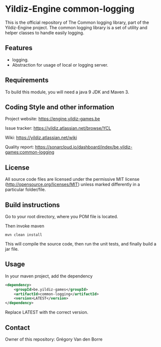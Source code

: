 # Yildiz-Engine common-logging

This is the official repository of The Common logging library, part of the Yildiz-Engine project.
The common logging library is a set of utility and helper classes to handle easily logging.

## Features

* logging.
* Abstraction for usage of local or logging server.

## Requirements

To build this module, you will need a java 9 JDK and Maven 3.

## Coding Style and other information

Project website:
https://engine.yildiz-games.be

Issue tracker:
https://yildiz.atlassian.net/browse/YCL

Wiki:
https://yildiz.atlassian.net/wiki

Quality report:
https://sonarcloud.io/dashboard/index/be.yildiz-games:common-logging

## License

All source code files are licensed under the permissive MIT license
(http://opensource.org/licenses/MIT) unless marked differently in a particular folder/file.

## Build instructions

Go to your root directory, where you POM file is located.

Then invoke maven

	mvn clean install

This will compile the source code, then run the unit tests, and finally build a jar file.

## Usage

In your maven project, add the dependency

```xml
<dependency>
    <groupId>be.yildiz-games</groupId>
    <artifactId>common-logging</artifactId>
    <version>LATEST</version>
</dependency>
```
Replace LATEST with the correct version.

## Contact
Owner of this repository: Grégory Van den Borre
